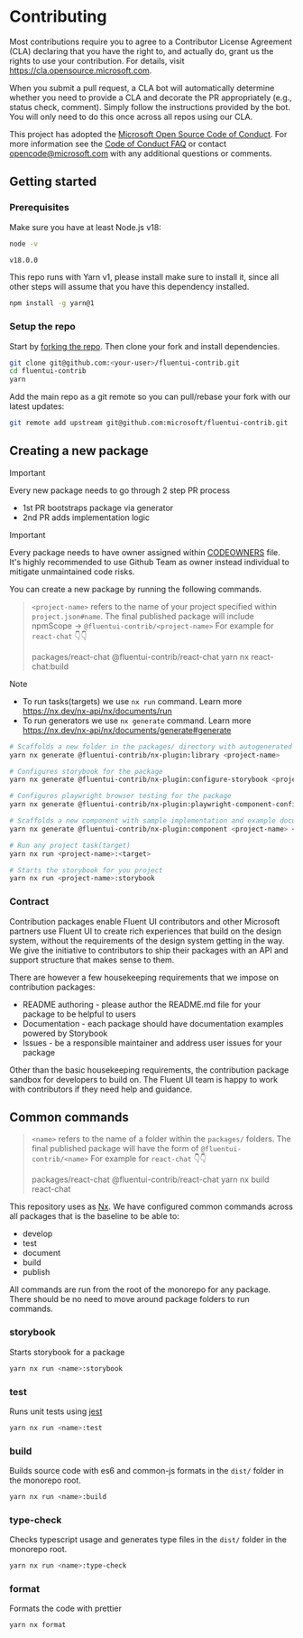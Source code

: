 # Contributing

Most contributions require you to agree to a
Contributor License Agreement (CLA) declaring that you have the right to, and actually do, grant us
the rights to use your contribution. For details, visit https://cla.opensource.microsoft.com.

When you submit a pull request, a CLA bot will automatically determine whether you need to provide
a CLA and decorate the PR appropriately (e.g., status check, comment). Simply follow the instructions
provided by the bot. You will only need to do this once across all repos using our CLA.

This project has adopted the [Microsoft Open Source Code of Conduct](https://opensource.microsoft.com/codeofconduct/).
For more information see the [Code of Conduct FAQ](https://opensource.microsoft.com/codeofconduct/faq/) or
contact [opencode@microsoft.com](mailto:opencode@microsoft.com) with any additional questions or comments.

## Getting started

### Prerequisites

Make sure you have at least Node.js v18:

```sh
node -v

v18.0.0
```

This repo runs with Yarn v1, please install make sure to install it, since all other steps will assume
that you have this dependency installed.

```sh
npm install -g yarn@1
```

### Setup the repo

Start by [forking the repo](https://github.com/microsoft/fluentui-contrib). Then clone your fork and
install dependencies.

```sh
git clone git@github.com:<your-user>/fluentui-contrib.git
cd fluentui-contrib
yarn
```

Add the main repo as a git remote so you can pull/rebase your fork with our latest updates:

```sh
git remote add upstream git@github.com:microsoft/fluentui-contrib.git
```

## Creating a new package

> [!IMPORTANT]
> Every new package needs to go through 2 step PR process
>
> - 1st PR bootstraps package via generator
> - 2nd PR adds implementation logic

> [!IMPORTANT]
> Every package needs to have owner assigned within [CODEOWNERS](./.github/CODEOWNERS) file. It's highly recommended to use Github Team as owner instead individual to mitigate unmaintained code risks.

You can create a new package by running the following commands.

> `<project-name>` refers to the name of your project specified within `project.json#name`.
> The final published package will include npmScope -> `@fluentui-contrib/<project-name>`
> For example for `react-chat` 👇👇
>
> packages/react-chat
> @fluentui-contrib/react-chat
> yarn nx react-chat:build

> [!NOTE]
>
> - To run tasks(targets) we use `nx run` command. Learn more https://nx.dev/nx-api/nx/documents/run
> - To run generators we use `nx generate` command. Learn more https://nx.dev/nx-api/nx/documents/generate#generate

```sh
# Scaffolds a new folder in the packages/ directory with autogenerated package files
yarn nx generate @fluentui-contrib/nx-plugin:library <project-name>

# Configures storybook for the package
yarn nx generate @fluentui-contrib/nx-plugin:configure-storybook <project-name>

# Configures playwright browser testing for the package
yarn nx generate @fluentui-contrib/nx-plugin:playwright-component-configuration <project-name>

# Scaffolds a new component with sample implementation and example documentation
yarn nx generate @fluentui-contrib/nx-plugin:component <project-name> <componentName>

# Run any project task(target)
yarn nx run <project-name>:<target>

# Starts the storybook for you project
yarn nx run <project-name>:storybook
```

### Contract

Contribution packages enable Fluent UI contributors and other Microsoft partners
use Fluent UI to create rich experiences that build on the design system, without
the requirements of the design system getting in the way. We give the initiative
to contributors to ship their packages with an API and support structure that makes
sense to them.

There are however a few housekeeping requirements that we impose on contribution packages:

- README authoring - please author the README.md file for your package to be helpful to users
- Documentation - each package should have documentation examples powered by Storybook
- Issues - be a responsible maintainer and address user issues for your package

Other than the basic housekeeping requirements, the contribution package sandbox for developers
to build on. The Fluent UI team is happy to work with contributors if they need help and
guidance.

## Common commands

> `<name>` refers to the name of a folder within the `packages/` folders. The
> final published package will have the form of `@fluentui-contrib/<name>`
> For example for `react-chat` 👇👇
>
> packages/react-chat
> @fluentui-contrib/react-chat
> yarn nx build react-chat

This repository uses as [Nx](https://nx.dev/). We have configured common commands
across all packages that is the baseline to be able to:

- develop
- test
- document
- build
- publish

All commands are run from the root of the monorepo for any package. There should be no need to move
around package folders to run commands.

### storybook

Starts storybook for a package

```sh
yarn nx run <name>:storybook
```

### test

Runs unit tests using [jest](https://jestjs.io/)

```sh
yarn nx run <name>:test
```

### build

Builds source code with es6 and common-js formats in the `dist/` folder in the monorepo root.

```sh
yarn nx run <name>:build
```

### type-check

Checks typescript usage and generates type files in the `dist/` folder in the monorepo root.

```sh
yarn nx run <name>:type-check
```

### format

Formats the code with prettier

```sh
yarn nx format
```
